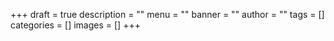 +++
draft = true
description = ""
menu = ""
banner = ""
author = ""
tags = []
categories = []
images = []
+++

<!--more-->
